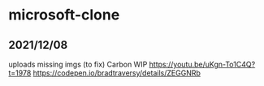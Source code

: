 # microsoft-clone

## 2021/12/08
uploads missing imgs (to fix)
Carbon WIP 
https://youtu.be/uKgn-To1C4Q?t=1978
https://codepen.io/bradtraversy/details/ZEGGNRb
